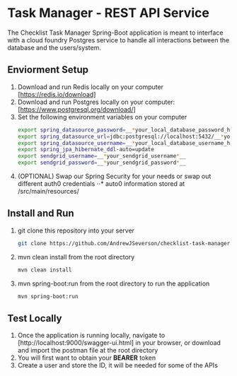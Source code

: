 Task Manager - REST API Service
====================
The Checklist Task Manager Spring-Boot application is meant to interface with a cloud foundry Postgres service to handle all interactions between the database and the users/system. 


## Enviorment Setup

1. Download and run Redis locally on your computer [https://redis.io/download]
2. Download and run Postgres locally on your computer: [https://www.postgresql.org/download/]
3. Set the following environment variables on your computer 
	```bash
    export spring_datasource_password=__*your_local_database_password_here*__
    export spring_datasource_url=jdbc:postgresql://localhost:5432/__*your_local_database_name_here*__
    export spring_datasource_username=__*your_local_database_username_here*__
    export spring_jpa_hibernate_ddl-auto=update
    export sendgrid_username=__*your_sendgrid_username*__
    export sendgrid_password=__*your_sendgrid_password*__
    ```
4. (OPTIONAL) Swap our Spring Security for your needs or swap out different auth0 credentials 
⋅⋅* auto0 information stored at /src/main/resources/

## Install and Run

1. git clone this repository into your server
	```bash
	git clone https://github.com/AndrewJSeverson/checklist-task-manager.git
	```
1. mvn clean install from the root directory
	```bash
	mvn clean install
	```
1. mvn spring-boot:run from the root directory to run the application
	```bash
	mvn spring-boot:run
	```
	
## Test Locally
1. Once the application is running locally, navigate to [http://localhost:9000/swagger-ui.html] in your browser, or download and import the postman file at the root directory
1. You will first want to obtain your __BEARER__ token
1. Create a user and store the ID, it will be needed for some of the APIs






	
	
	
